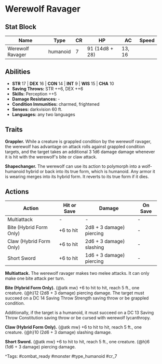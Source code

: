 # Werewolf Ravager

## Stat Block

| Name | Type | CR | HP | AC | Speed |
|------|------|----|----|----|-------|
| Werewolf Ravager | humanoid | 7 | 91 (14d8 + 28) | 13, 16 |  |

## Abilities

- **STR** 17 | **DEX** 16 | **CON** 14 | **INT** 9 | **WIS** 15 | **CHA** 10
- **Saving Throws:** STR ++6, DEX ++6  
- **Skills:** Perception ++5  
- **Damage Resistances:** -  
- **Condition Immunities:** charmed, frightened  
- **Senses:** darkvision 60 ft.  
- **Languages:** any two languages

## Traits

**Grappler.** While a creature is grappled condition by the werewolf ravager, the werewolf has advantage on attack rolls against grappled condition targets, and the target takes an additional 3 1d6 damage damage whenever it is hit with the werewolf's bite or claw attack.

**Shapechanger.** The werewolf can use its action to polymorph into a wolf-humanoid hybrid or back into its true form, which is humanoid. Any armor it is wearing merges into its hybrid form. It reverts to its true form if it dies.


## Actions

| Action | Hit or Save | Damage | On Save |
|--------|--------------|--------|----------|
| Multiattack | - | - | - |
| Bite (Hybrid Form Only) | +6 to hit | 2d8 + 3 damage) piercing | - |
| Claw (Hybrid Form Only) | +6 to hit | 2d6 + 3 damage) slashing | - |
| Short Sword | +6 to hit | 1d6 + 3 damage) piercing | - |

**Multiattack.** The werewolf ravager makes two melee attacks. It can only make one bite attack per turn.

**Bite (Hybrid Form Only).** {@atk mw} +6 to hit to hit, reach 5 ft., one creature. {@h}12 (2d8 + 3 damage) piercing damage. The target must succeed on a DC 14 Saving Throw Strength saving throw or be grappled condition.

Additionally, if the target is a humanoid, it must succeed on a DC 13 Saving Throw Constitution saving throw or be cursed with werewolf lycanthropy.

**Claw (Hybrid Form Only).** {@atk mw} +6 to hit to hit, reach 5 ft., one creature. {@h}10 (2d6 + 3 damage) slashing damage.

**Short Sword.** {@atk mw} +6 to hit to hit, reach 5 ft., one creature. {@h}6 (1d6 + 3 damage) piercing damage.


^Tags: #combat_ready #monster #type_humanoid #cr_7